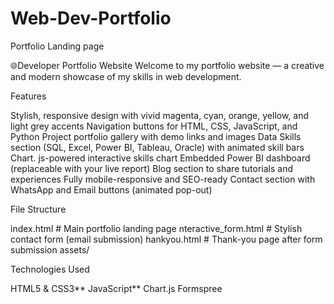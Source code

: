 # Web-Dev-Portfolio
Portfolio Landing page

🌐Developer Portfolio Website
Welcome to my portfolio website — a creative and modern showcase of my skills in web development.

Features

 Stylish, responsive design with vivid magenta, cyan, orange, yellow, and light grey accents
 Navigation buttons for HTML, CSS, JavaScript, and Python
 Project portfolio gallery with demo links and images
 Data Skills section (SQL, Excel, Power BI, Tableau, Oracle) with animated skill bars
 Chart. js-powered interactive skills chart
 Embedded Power BI dashboard (replaceable with your live report)
 Blog section to share tutorials and experiences
 Fully mobile-responsive and SEO-ready
 Contact section with WhatsApp and Email buttons (animated pop-out)

File Structure

index.html                # Main portfolio landing page
nteractive_form.html      # Stylish contact form (email submission)
hankyou.html              # Thank-you page after form submission
assets/      

Technologies Used

HTML5 & CSS3**
JavaScript**
Chart.js
Formspree

